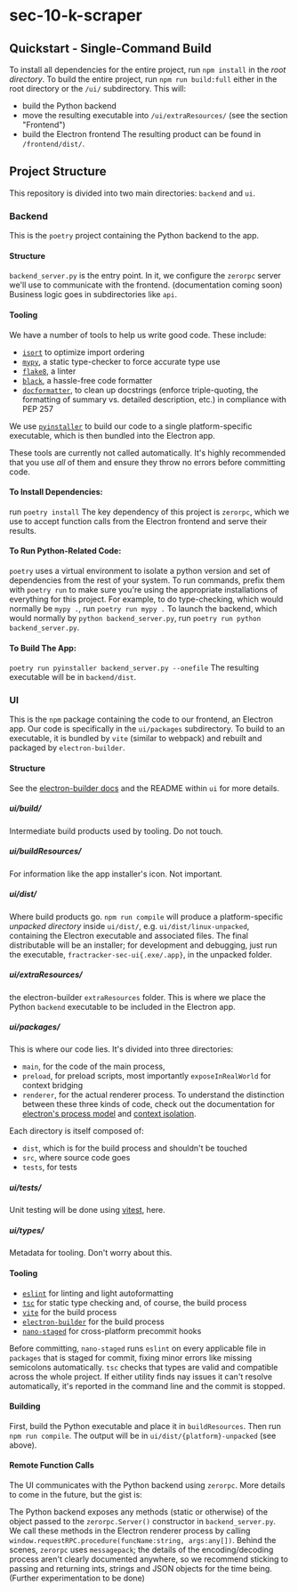 # sec-10-k-scraper

## Quickstart - Single-Command Build
To install all dependencies for the entire project, run `npm install` in the *root directory*.
To build the entire project, run `npm run build:full` either in the root directory or the `/ui/` subdirectory.
This will:
  - build the Python backend
  - move the resulting executable into `/ui/extraResources/` (see the section "Frontend")
  - build the Electron frontend
  The resulting product can be found in `/frontend/dist/`.

## Project Structure
This repository is divided into two main directories: `backend` and `ui`.
### Backend
This is the `poetry` project containing the Python backend to the app.


#### Structure
`backend_server.py` is the entry point. In it, we configure the `zerorpc` server we'll use to communicate with the frontend. (documentation coming soon)
Business logic goes in subdirectories like `api`.
#### Tooling
We have a number of tools to help us write good code. These include:
- [`isort`](https://pycqa.github.io/isort/) to optimize import ordering
- [`mypy`](http://mypy-lang.org/), a static type-checker to force accurate type use
- [`flake8`](https://flake8.pycqa.org/en/latest/), a linter
- [`black`](https://github.com/psf/black), a hassle-free code formatter
- [`docformatter`](https://pypi.org/project/docformatter/), to clean up docstrings (enforce triple-quoting, the formatting of summary vs. detailed description, etc.) in compliance with PEP 257

We use [`pyinstaller`](https://pyinstaller.readthedocs.io/en/stable/) to build our code to a single platform-specific executable, which is then bundled into the Electron app.

These tools are currently not called automatically. It's highly recommended that you use *all* of them and ensure they throw no errors before committing code.
#### To Install Dependencies:
run `poetry install`
The key dependency of this project is `zerorpc`, which we use to accept function calls from the Electron frontend and serve their results.

#### To Run Python-Related Code:
`poetry` uses a virtual environment to isolate a python version and set of dependencies from the rest of your system. To run commands, prefix them with `poetry run` to make sure you're using the appropriate installations of everything for this project. 
For example, to do type-checking, which would normally be `mypy .`, run
`poetry run mypy .`
To launch the backend, which would normally by `python backend_server.py`, run
`poetry run python backend_server.py`.

#### To Build The App:
`poetry run pyinstaller backend_server.py --onefile`
The resulting executable will be in `backend/dist`.


### UI
This is the `npm` package containing the code to our frontend, an Electron app.
Our code is specifically in the `ui/packages` subdirectory. To build to an executable, it is bundled by `vite` (similar to webpack) and rebuilt and packaged by `electron-builder`.
#### Structure
See the [electron-builder docs](https://www.electron.build/) and the README within `ui` for more details.
##### ui/build/
Intermediate build products used by tooling. Do not touch.
##### ui/buildResources/
For information like the app installer's icon. Not important.
##### ui/dist/
Where build products go. `npm run compile` will produce a platform-specific *unpacked directory* inside `ui/dist/`, e.g. `ui/dist/linux-unpacked`, containing the Electron executable and associated files. The final distributable will be an installer; for development and debugging, just run the executable, `fractracker-sec-ui{.exe/.app}`, in the unpacked folder.

##### ui/extraResources/
the electron-builder `extraResources` folder. This is where we place the Python `backend` executable to be included in the Electron app.

##### ui/packages/
This is where our code lies. It's divided into three directories:

- `main`, for the code of the main process,
- `preload`, for preload scripts, most importantly `exposeInRealWorld` for context bridging
- `renderer`, for the actual renderer process.
To understand the distinction between these three kinds of code, check out the documentation for [electron's process model](https://www.electronjs.org/docs/latest/tutorial/process-model) and [context isolation](https://www.electronjs.org/docs/latest/tutorial/context-isolation).

Each directory is itself composed of:
- `dist`, which is for the build process and shouldn't be touched
- `src`, where source code goes
- `tests`, for tests
##### ui/tests/
Unit testing will be done using [vitest](https://vitest.dev/), here.

##### ui/types/
Metadata for tooling. Don't worry about this.

#### Tooling
- [`eslint`](https://eslint.org/) for linting and light autoformatting
- [`tsc`](https://www.typescriptlang.org/docs/handbook/compiler-options.html) for static type checking and, of course, the build process
- [`vite`](https://vitejs.dev/) for the build process
- [`electron-builder`](https://www.electron.build/) for the build process
- [`nano-staged`](https://github.com/usmanyunusov/nano-staged#readme) for cross-platform precommit hooks

Before committing, `nano-staged` runs `eslint` on every applicable file in `packages` that is staged for commit, fixing minor errors like missing semicolons automatically. `tsc` checks that types are valid and compatible across the whole project. If either utility finds nay issues it can't resolve automatically, it's reported in the command line and the commit is stopped.
#### Building
First, build the Python executable and place it in `buildResources`.
Then run `npm run compile`. The output will be in `ui/dist/{platform}-unpacked` (see above).
#### Remote Function Calls
The UI communicates with the Python backend using `zerorpc`. More details to come in the future, but the gist is:

The Python backend exposes any methods (static or otherwise) of the object passed to the `zerorpc.Server()` constructor in `backend_server.py`. We call these methods in the Electron renderer process by calling
`window.requestRPC.procedure(funcName:string, args:any[])`. Behind the scenes, `zerorpc` uses `messagepack`; the details of the encoding/decoding process aren't clearly documented anywhere, so we recommend sticking to passing and returning ints, strings and JSON objects for the time being. (Further experimentation to be done)